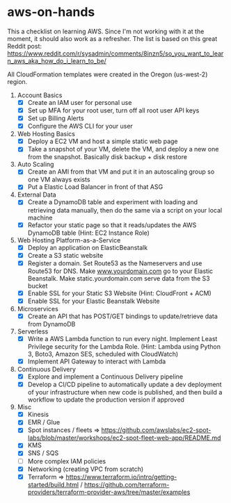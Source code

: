 # aws-on-hands

This a checklist on learning AWS. Since I'm not working with it at the moment, it should also work as a refresher.
The list is based on this great Reddit post: https://www.reddit.com/r/sysadmin/comments/8inzn5/so_you_want_to_learn_aws_aka_how_do_i_learn_to_be/

All CloudFormation templates were created in the Oregon (us-west-2) region.

1. Account Basics 
    - [x] Create an IAM user for personal use
    - [x] Set up MFA for your root user, turn off all root user API keys
    - [x] Set up Billing Alerts
    - [x] Configure the AWS CLI for your user
2. Web Hosting Basics
    - [x] Deploy a EC2 VM and host a simple static web page
    - [x] Take a snapshot of your VM, delete the VM, and deploy a new one from the snapshot. Basically disk backup + disk restore
3. Auto Scaling
    - [x] Create an AMI from that VM and put it in an autoscaling group so one VM always exists
    - [x] Put a Elastic Load Balancer in front of that ASG
4. External Data
    - [x] Create a DynamoDB table and experiment with loading and retrieving data manually, then do the same via a script on your local machine
    - [x] Refactor your static page so that it reads/updates the AWS DynamoDB table (Hint: EC2 Instance Role)
5. Web Hosting Platform-as-a-Service
    - [x] Deploy an application on ElasticBeanstalk
    - [x] Create a S3 static website
    - [x] Register a domain. Set Route53 as the Nameservers and use Route53 for DNS. Make www.yourdomain.com go to your Elastic Beanstalk. Make static.yourdomain.com serve data from the S3 bucket
    - [x] Enable SSL for your Static S3 Website (Hint: CloudFront + ACM)
    - [x] Enable SSL for your Elastic Beanstalk Website
6. Microservices
    - [x] Create an API that has POST/GET bindings to update/retrieve data from DynamoDB
7. Serverless
    - [x] Write a AWS Lambda function to run every night. Implement Least Privilege security for the Lambda Role. (Hint: Lambda using Python 3, Boto3, Amazon SES, scheduled with CloudWatch)
    - [x] Implement API Gateway to interact with Lambda
8. Continuous Delivery
    - [x] Explore and implement a Continuous Delivery pipeline
    - [x] Develop a CI/CD pipeline to automatically update a dev deployment of your infrastructure when new code is published, and then build a workflow to update the production version if approved
9. Misc
    - [x] Kinesis
    - [x] EMR / Glue
    - [x] Spot instances / fleets => https://github.com/awslabs/ec2-spot-labs/blob/master/workshops/ec2-spot-fleet-web-app/README.md
    - [x] KMS
    - [x] SNS / SQS
    - [ ] More complex IAM policies
    - [x] Networking (creating VPC from scratch)
    - [x] Terraform => https://www.terraform.io/intro/getting-started/build.html / https://github.com/terraform-providers/terraform-provider-aws/tree/master/examples

